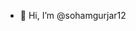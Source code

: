 - 👋 Hi, I’m @sohamgurjar12


<!---
sohamgurjar12/sohamgurjar12 is a ✨ special ✨ repository because its `README.md` (this file) appears on your GitHub profile.
You can click the Preview link to take a look at your changes.
--->
